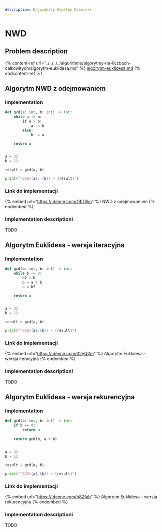 ```yaml
---
description: Największy Wspólny Dzielnik
---
```


# NWD

## Problem description

{% content-ref url="../../../../algorithms/algorytmy-na-liczbach-calkowitych/algorytm-euklidesa.md" %}
[algorytm-euklidesa.md](../../../../algorithms/algorytmy-na-liczbach-calkowitych/algorytm-euklidesa.md)
{% endcontent-ref %}

## Algorytm NWD z odejmowaniem

### Implementation

```python
def gcd(a: int, b: int) -> int:
    while a != b:
        if a > b:
            a -= b
        else:
            b -= a

    return a


a = 32
b = 12

result = gcd(a, b)

print(f"GCD({a}, {b}) = {result}")
```

### Link do implementacji

{% embed url="https://ideone.com/OfD6kn" %}
NWD z odejmowaniem
{% endembed %}

### Implementation descriptioni

TODO

## Algorytm Euklidesa - wersja iteracyjna

### Implementation

```python
def gcd(a: int, b: int) -> int:
    while b != 0:
        b2 = b
        b = a % b
        a = b2

    return a


a = 32
b = 12

result = gcd(a, b)

print(f"GCD({a},{b}) = {result}")
```

### Link do implementacji

{% embed url="https://ideone.com/02yQ0m" %}
Algorytm Euklidesa - wersja iteracyjna
{% endembed %}

### Implementation descriptioni

TODO

## Algorytm Euklidesa - wersja rekurencyjna

### Implementation

```python
def gcd(a: int, b: int) -> int:
    if b == 0:
        return a
        
    return gcd(b, a % b)


a = 32
b = 12

result = gcd(a, b)

print(f"GCD({a},{b}) = {result}")
```

### Link do implementacji

{% embed url="https://ideone.com/b8Zfab" %}
Algorytm Euklidesa - wersja rekurencyjna
{% endembed %}

### Implementation descriptioni

TODO
